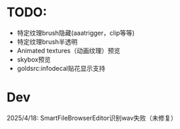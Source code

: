 # TODO:
- 特定纹理brush隐藏(aaatrigger，clip等等)
- 特定纹理brush半透明
- Animated textures（动画纹理）预览
- skybox预览
- goldsrc:infodecal贴花显示支持

# Dev
2025/4/18:
SmartFileBrowserEditor识别wav失败（未修复）
